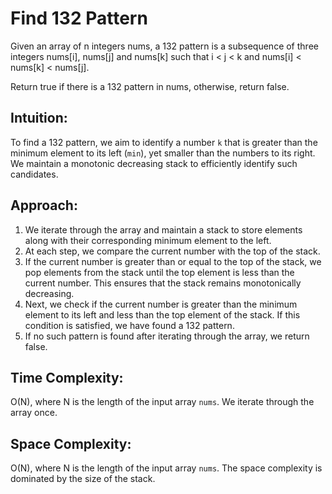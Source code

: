 # Find 132 Pattern

Given an array of n integers nums, a 132 pattern is a subsequence of three integers nums[i], nums[j] and nums[k] such that i < j < k and nums[i] < nums[k] < nums[j].

Return true if there is a 132 pattern in nums, otherwise, return false.

 
## Intuition:
To find a 132 pattern, we aim to identify a number `k` that is greater than the minimum element to its left (`min`), yet smaller than the numbers to its right. We maintain a monotonic decreasing stack to efficiently identify such candidates.

## Approach:
1. We iterate through the array and maintain a stack to store elements along with their corresponding minimum element to the left.
2. At each step, we compare the current number with the top of the stack.
3. If the current number is greater than or equal to the top of the stack, we pop elements from the stack until the top element is less than the current number. This ensures that the stack remains monotonically decreasing.
4. Next, we check if the current number is greater than the minimum element to its left and less than the top element of the stack. If this condition is satisfied, we have found a 132 pattern.
5. If no such pattern is found after iterating through the array, we return false.

## Time Complexity: 
O(N), where N is the length of the input array `nums`. We iterate through the array once.

## Space Complexity: 
O(N), where N is the length of the input array `nums`. The space complexity is dominated by the size of the stack.